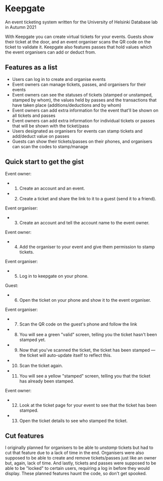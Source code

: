 # Keepgate
An event ticketing system written for the University of Helsinki Database lab in Autumn 2021

With Keepgate you can create virtual tickets for your events. Guests show their ticket at the door, and an event organiser scans the QR code on the ticket to validate it. Keepgate also features passes that hold values which the event organisers can add or deduct from.

## Features as a list
* Users can log in to create and organise events
* Event owners can manage tickets, passes, and organisers for their events
* Event owners can see the statuses of tickets (stamped or unstamped, stamped by whom), the values held by passes and the transactions that have taken place (additions/deductions and by whom)
* Event owners can add extra information for the event that'll be shown on all tickets and passes
* Event owners can add extra information for individual tickets or passes that will be shown with the ticket/pass
* Users designated as organisers for events can stamp tickets and add/deduct value on passes
* Guests can show their tickets/passes on their phones, and organisers can scan the codes to stamp/manage

## Quick start to get the gist
Event owner:  
- 1. Create an account and an event.
- 2. Create a ticket and share the link to it to a guest (send it to a friend).  

Event organiser:  
- 3. Create an account and tell the account name to the event owner.  

Event owner:  
- 4. Add the organiser to your event and give them permission to stamp tickets.  

Event organiser:  
- 5. Log in to keepgate on your phone.  

Guest:  
- 6. Open the ticket on your phone and show it to the event organiser.  

Event organiser:  
- 7. Scan the QR code on the guest's phone and follow the link
- 8. You will see a green "valid" screen, telling you the ticket hasn't been stamped yet.
- 9. Now that you've scanned the ticket, the ticket has been stamped — the ticket will auto-update itself to reflect this.
- 10. Scan the ticket again.
- 11. You will see a yellow "stamped" screen, telling you that the ticket has already been stamped.  

Event owner:  
- 12. Look at the ticket page for your event to see that the ticket has been stamped.
- 13. Open the ticket details to see who stamped the ticket.

## Cut features
I originally planned for organisers to be able to _unstamp_ tickets but had to cut that feature due to a lack of time in the end. Organisers were also supposed to be able to create and remove tickets/passes just like an owner but, again, lack of time. And lastly, tickets and passes were supposed to be able to be "locked" to certain users, requiring a log in before they would display. These planned features haunt the code, so don't get spooked.
